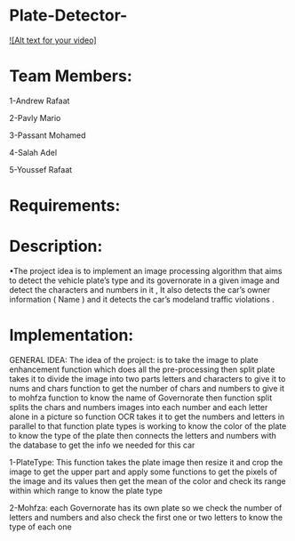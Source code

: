 # Plate-Detector-

[![Alt text for your video]](https://github.com/PassantElBaroudy/Plate-Detector-/blob/main/VPD.mp4)



# Team Members:
1-Andrew Rafaat

2-Pavly Mario

3-Passant Mohamed 

4-Salah Adel

5-Youssef Rafaat

 # Requirements:
 

# Description:
•The project idea is to implement an image processing algorithm that aims to detect the vehicle plate’s type and its governorate in a given image and detect the characters and numbers in it , It also detects the car’s owner information ( Name ) and it detects the car’s modeland traffic violations .



# Implementation:
GENERAL IDEA: The idea of the project: is to take the image to plate enhancement function which does all the pre-processing then split plate takes it to divide the image into two parts letters and characters
to give it to nums and chars function to get the number of chars and numbers to give it to mohfza function to know the name of Governorate
then function split splits the chars and numbers images into each number and each letter alone in a picture so function OCR takes it to get the numbers and letters
in parallel to that function plate types is working to know the color of the plate to know the type of the plate 
then connects the letters and numbers with the database to get the info we needed for this car 

1-PlateType: This function takes the plate image then resize it and crop the image to get the upper part and apply some functions to get the pixels of the image and its values then 
get the mean of the color and check its range within which range to know the plate type

2-Mohfza: each Governorate has its own plate so we check the number of letters and numbers and also check the first one or two letters to know the type of each one

